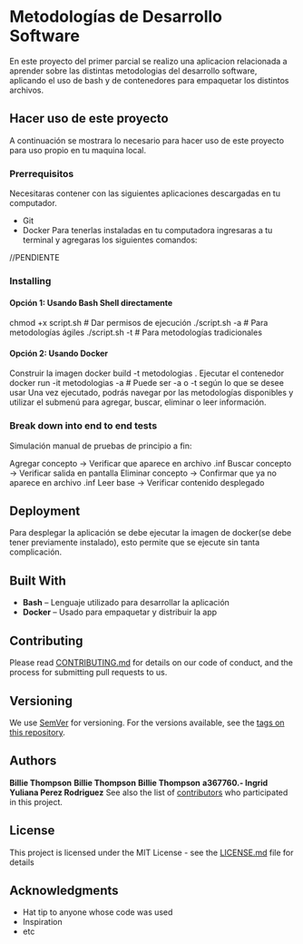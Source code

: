 # Metodologías de Desarrollo Software

En este proyecto del primer parcial se realizo una aplicacion relacionada a aprender sobre las distintas metodologias del desarrollo software, aplicando
el uso de bash y de contenedores para empaquetar los distintos archivos.

## Hacer uso de este proyecto

A continuación se mostrara lo necesario para hacer uso de este proyecto para uso propio en tu maquina local.

### Prerrequisitos

Necesitaras contener con las siguientes aplicaciones descargadas en tu computador.
- Git
- Docker
Para tenerlas instaladas en tu computadora ingresaras a tu terminal y agregaras los siguientes comandos:

//PENDIENTE

### Installing

#### Opción 1: Usando Bash Shell directamente

chmod +x script.sh # Dar permisos de ejecución
./script.sh -a # Para metodologías ágiles
./script.sh -t # Para metodologías tradicionales


#### Opción 2: Usando Docker

Construir la imagen
docker build -t metodologias .
Ejecutar el contenedor
docker run -it metodologias -a # Puede ser -a o -t según lo que se desee usar
Una vez ejecutado, podrás navegar por las metodologías disponibles y utilizar el submenú para agregar, buscar, eliminar o leer información.


### Break down into end to end tests

Simulación manual de pruebas de principio a fin:

Agregar concepto -> Verificar que aparece en archivo .inf
Buscar concepto -> Verificar salida en pantalla
Eliminar concepto -> Confirmar que ya no aparece en archivo .inf
Leer base -> Verificar contenido desplegado


## Deployment

Para desplegar la aplicación se debe ejecutar la imagen de docker(se debe tener previamente instalado), esto permite que se ejecute sin tanta complicación.

## Built With

* **Bash** – Lenguaje utilizado para desarrollar la aplicación
* **Docker** – Usado para empaquetar y distribuir la app

## Contributing

Please read [CONTRIBUTING.md](https://gist.github.com/PurpleBooth/b24679402957c63ec426) for details on our code of conduct, and the process for submitting pull requests to us.

## Versioning

We use [SemVer](http://semver.org/) for versioning. For the versions available, see the [tags on this repository](https://github.com/your/project/tags). 

## Authors
**Billie Thompson** 
**Billie Thompson** 
**Billie Thompson** 
**a367760.- Ingrid Yuliana Perez Rodriguez** 
See also the list of [contributors](https://github.com/your/project/contributors) who participated in this project.

## License

This project is licensed under the MIT License - see the [LICENSE.md](LICENSE.md) file for details

## Acknowledgments

* Hat tip to anyone whose code was used
* Inspiration
* etc
